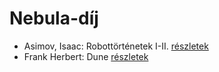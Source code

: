 # Nebula-díj

- Asimov, Isaac: Robottörténetek I-II. [részletek](../_details/Asimov%2C%20Isaac.md#id_1172)
- Frank Herbert: Dune [részletek](../_details/Frank%20Herbert.md#id_182)